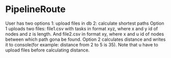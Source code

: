 # PipelineRoute
User has two options
1: upload files in db
2: calculate shortest paths 
Option 1 uploads two files: file1.csv with tasks in format xyz,  where x and y id of nodes and z is length. And file2.csv in format xy, where x and u id of nodes between which path gona be found.
Option 2 calculates distance and writes it to console(for example: distance from 2 to 5 is 35).
Note that u have to upload files before calculating distance.
